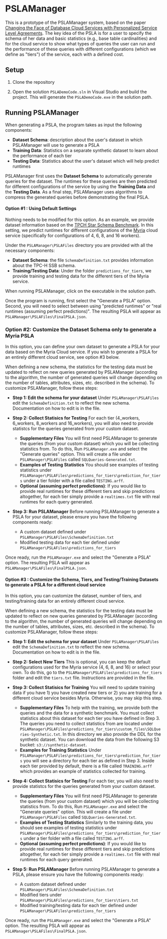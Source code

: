 # PSLAManager 

This is a prototype of the PSLAManager system, based on the paper [Changing the Face of Database Cloud Services with Personalized Service Level Agreements](http://myria.cs.washington.edu/publications/Ortiz_PSLA_CIDR_2015.pdf).  The key idea of the PSLA is for a user to specify the schema of her data and basic statistics (e.g., base table cardinalities) and for the cloud service to show what types of queries the user can run and the performance of these queries with different configurations (which we define as "tiers") of the service, each with a defined cost. 

## Setup
1. Clone the repository

2. Open the solution ```PSLADemoCode.sln``` in Visual Studio and build the project. This will generate the ```PSLADemoCode.exe``` in the solution path.

##  Running PSLAManager
When generating a PSLA, the program takes as input the following components:

* **Dataset Schema**: description about the user's dataset in which PSLAManager will use to generate a PSLA
* **Training Data**: Statistics on a separate synthetic dataset to learn about the performance of each tier 
* **Testing Data**: Statistics about the user's dataset which will help predict runtimes

PSLAManager first uses the **Dataset Schema** to automatically generate queries for the dataset. The runtimes for these queries are then predicted for different configurations of 
the service by using the **Training Data** and the **Testing Data**. As a final step, PSLAManager uses algorithms to compress the generated queries before demonstrating the final PSLA. 

#### Option #1 : Using Default Settings

Nothing needs to be modified for this option. As an example, we provide dataset information based on the [TPCH Star Schema Benchmark](http://www.cs.umb.edu/~poneil/StarSchemaB.PDF). In this setting, we predict runtimes for different configurations of the  [Myria](http://myria.cs.washington.edu/) cloud service (specifically for configurations of 4, 6, 8, and 16 workers).

Under the ```PSLAManager\PSLAFiles``` directory you are provided with all the necessary components:
  * **Dataset Schema**: the file ```SchemaDefinition.txt``` provides information about the TPC-H SSB schema. 
  * **Training/Testing Data**: Under the folder ```predictions_for_tiers```, we provide training and testing data for the different tiers of the Myria service. 

When running PSLAManager, click on the executable in the solution path.

Once the program is running, first select the "Generate a PSLA" option. Second, you will need to select between using "predicted runtimes" or "real runtimes (assuming perfect predictions)". The resulting PSLA will appear as ```PSLAManager\PSLAFiles\FinalPSLA.json```.

### Option #2: Customize the Dataset Schema only to generate a Myria PSLA
In this option, you can define your own dataset to generate a PSLA for your data based on the Myria Cloud service. If you wish to generate a PSLA for an entirely different cloud service, see option #3 below.

When defining a new schema, the statistics for the testing data must be updated to reflect on new queries generated by PSLAManager (according to the algorithm, the number of generated queries will change depending on the number of tables, attributes, sizes, etc. described in the schema). To customize  PSLAManager, follow these steps:

* **Step 1: Edit the schema for your dataset** Under ```PSLAManager\PSLAFiles``` edit the ```SchemaDefinition.txt``` to reflect the new schema. Documentation on how to edit is in the file.

* **Step 2: Collect Statisics for Testing** For each tier (4_workers, 6_workers, 8_workers and 16_workers), you will also need to provide statistcs for the queries generated from your custom dataset.  
    * **Supplementary Files** You will first need PSLAManager to generate the queries (from your custom dataset) which you will be collecting statistics from. To do this, Run ```PSLAManager.exe``` and select the "Generate queries" option. This will create a file under ```PSLAManager\PSLAFiles``` called ```SQLQueries-Generated.txt```.
    *  **Examples of Testing Statistics**  You should see examples of testing statistics under ```PSLAManager\PSLAFiles\predictions_for_tiers\prediction_for_tiers``` under a tier folder with a file called ```TESTING.arff```.
    * **Optional (assuming perfect predictions)**:  If you would like to provide real runtimes for these different tiers and skip predictions altogether, for each  tier simply provide a ```realtimes.txt``` file with real runtimes for each query generated.
    
* **Step 3: Run PSLAManager** Before running PSLAManager to generate a PSLA for your dataset, please ensure you have the following components ready:
    * A custom dataset defined under ```PSLAManager\PSLAFiles\SchemaDefinition.txt```
    * Modified testing data for each tier defined under ```PSLAManager\PSLAFiles\predictions_for_tiers```

Once ready, run the ```PSLAManager.exe``` and select the "Generate a PSLA" option. The resulting PSLA will appear as ```PSLAManager\PSLAFiles\FinalPSLA.json```.

#### Option #3 : Customize the Schema, Tiers, and Testing/Training Datasets to generate a PSLA for a different cloud service

In this option, you can customize the dataset, number of tiers, and testing/training data for an entirely different cloud service.

When defining a new schema, the statistics for the testing data must be updated to reflect on new queries generated by PSLAManager (according to the algorithm, the number of generated queries will change depending on the number of tables, attributes, sizes, etc. described in the schema). To customize PSLAManager, follow these steps:

* **Step 1: Edit the schema for your dataset** Under ```PSLAManager\PSLAFiles``` edit the ```SchemaDefinition.txt``` to reflect the new schema. Documentation on how to edit is in the file.

* **Step 2: Select New Tiers** This is optional, you can keep the default configurations used for the Myria service (4, 6, 8, and 16) or select your own. To do this, go to the ```PSLAManager\PSLAFiles\predictions_for_tiers``` folder and edit the ```tiers.txt``` file. Instructions are provided in the file.

* **Step 3: Collect Statisics for Training** You will need to update training data if you have 1) you have created new tiers or 2) you are training for a different cloud service besides Myria. Otherwise, you may skip this step.

    * **Supplementary Files** To help with the training, we provide both the queries and the data for a synthetic benchmark. You must collect statistics about this dataset for each tier you have defined in Step 3. The queries you need to collect statistics from are located under ```PSLAManager\PSLAFiles\predictions_for_tiers\custom_files\SQLQueries-Synthetic.txt```. In this directory we also provide the DDL for the synthetic dataset. You can download the data from the following S3 bucket: ```s3://synthetic-dataset```. 
    * **Examples for Training Statistics** Under ```PSLAManager\PSLAFiles\predictions_for_tiers\prediction_for_tiers``` you will see a directory for each tier as defined in Step 3. Inside each tier provided by default, there is a file called ```TRAINING.arff``` which provides an example of statistics collected for training.

* **Step 4: Collect Statisics for Testing** For each tier, you will also need to provide statistcs for the queries generated from your custom dataset.  
    
    * **Supplementary Files** You will first need PSLAManager to generate the queries (from your custom dataset) which you will be collecting statistics from. To do this, Run ```PSLAManager.exe``` and select the "Generate queries" option. This will create a file under ```PSLAManager\PSLAFiles``` called ```SQLQueries-Generated.txt```.
    *  **Examples of Testing Statistics**  Similarly to the  training data, you should see examples of testing statistics under ```PSLAManager\PSLAFiles\predictions_for_tiers\prediction_for_tiers``` under a tier folder with a file called ```TESTING.arff```.
    * **Optional (assuming perfect predictions)**:  If you would like to provide real runtimes for these different tiers and skip predictions altogether, for each  tier simply provide a ```realtimes.txt``` file with real runtimes for each query generated.

* **Step 5: Run PSLAManager** Before running PSLAManager to generate a PSLA, please ensure you have the following components ready:
    * A custom dataset defined under ```PSLAManager\PSLAFiles\SchemaDefinition.txt```
    * Modified tiers under ```PSLAManager\PSLAFiles\predictions_for_tiers\tiers.txt```
    * Modified training/testing data for each tier defined under ```PSLAManager\PSLAFiles\predictions_for_tiers```

Once ready, run the ```PSLAManager.exe``` and select the "Generate a PSLA" option. The resulting PSLA will appear as ```PSLAManager\PSLAFiles\FinalPSLA.json```.
